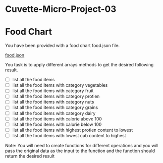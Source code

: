 # Cuvette-Micro-Project-03
# Food Chart

You have been provided with a food chart food.json file.

[food.json](https://s3-us-west-2.amazonaws.com/secure.notion-static.com/a438c663-645c-4570-8503-11f20cea9b18/food.json)

You task is to apply different arrays methods to get the desired following result.

- [ ]  list all the food items
- [ ]  list all the food items with category vegetables
- [ ]  list all the food items with category fruit
- [ ]  list all the food items with category protien
- [ ]  list all the food items with category nuts
- [ ]  list all the food items with category grains
- [ ]  list all the food items with category dairy
- [ ]  list all the food items with calorie above 100
- [ ]  list all the food items with calorie below 100
- [ ]  list all the food items with highest protien content to lowest
- [ ]  list all the food items with lowest cab content to highest

Note: You will need to create functions for different operations and you will pass the original data as the input to the function and the function should return the desired result
